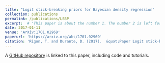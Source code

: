```yaml
---
title: "Logit stick-breaking priors for Bayesian density regression"
collection: publications
permalink: /publications/LSBP
excerpt:  # 'This paper is about the number 1. The number 2 is left for future work.'
date: 2017-01-11
venue: 'ArXiv:1701.02969'
paperurl: 'https://arxiv.org/abs/1701.02969'
citation: 'Rigon, T. and Durante, D. (2017).  &quot;Paper Logit stick-breaking priors for Bayesian density regression.&quot; <i>ArXiv:1701.02969</i>.'
---
```


A [GitHub repository](https://github.com/tommasorigon/LSBP) is linked to this paper, including code and tutorials.
